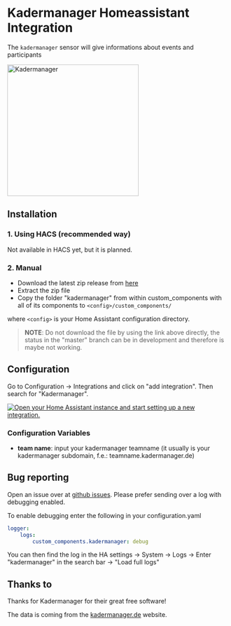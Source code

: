 # Kadermanager Homeassistant Integration
The `kadermanager` sensor will give informations about events and participants

<img src="https://assets1.nimenhuuto.com/assets/logos/kadermanager.de/logo_h128-9f99c175236041ce4e42e770ed364faad6945c046539b14d1828720df6baa426.png" alt="Kadermanager" width="300px">

## Installation
### 1. Using HACS (recommended way)

Not available in HACS yet, but it is planned.

### 2. Manual

- Download the latest zip release from [here](https://github.com/FaserF/ha-kadermanager/releases/latest)
- Extract the zip file
- Copy the folder "kadermanager" from within custom_components with all of its components to `<config>/custom_components/`

where `<config>` is your Home Assistant configuration directory.

>__NOTE__: Do not download the file by using the link above directly, the status in the "master" branch can be in development and therefore is maybe not working.

## Configuration

Go to Configuration -> Integrations and click on "add integration". Then search for "Kadermanager".

[![Open your Home Assistant instance and start setting up a new integration.](https://my.home-assistant.io/badges/config_flow_start.svg)](https://my.home-assistant.io/redirect/config_flow_start/?domain=kadermanager)

### Configuration Variables
- **team name**: input your kadermanager teamname (it usually is your kadermanager subdomain, f.e.: teamname.kadermanager.de)

## Bug reporting
Open an issue over at [github issues](https://github.com/FaserF/ha-kadermanager/issues). Please prefer sending over a log with debugging enabled.

To enable debugging enter the following in your configuration.yaml

```yaml
logger:
    logs:
        custom_components.kadermanager: debug
```

You can then find the log in the HA settings -> System -> Logs -> Enter "kadermanager" in the search bar -> "Load full logs"

## Thanks to
Thanks for Kadermanager for their great free software!

The data is coming from the [kadermanager.de](https://kadermanager.de/) website.
